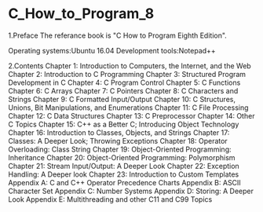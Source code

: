 # C_How_to_Program_8

1.Preface
The referance book is "C How to Program Eighth Edition".

Operating systems:Ubuntu 16.04
Development tools:Notepad++

2.Contents
Chapter 1: Introduction to Computers, the Internet, and the Web
Chapter 2: Introduction to C Programming
Chapter 3: Structured Program Development in C
Chapter 4: C Program Control
Chapter 5: C Functions
Chapter 6: C Arrays
Chapter 7: C Pointers
Chapter 8: C Characters and Strings
Chapter 9: C Formatted Input/Output
Chapter 10: C Structures, Unions, Bit Manipulations, and Enumerations
Chapter 11: C File Processing
Chapter 12: C Data Structures
Chapter 13: C Preprocessor
Chapter 14: Other C Topics
Chapter 15: C++ as a Better C; Introducing Object Technology
Chapter 16: Introduction to Classes, Objects, and Strings
Chapter 17: Classes: A Deeper Look; Throwing Exceptions
Chapter 18: Operator Overloading: Class String
Chapter 19: Object-Oriented Programming: Inheritance
Chapter 20: Object-Oriented Programming: Polymorphism
Chapter 21: Stream Input/Output: A Deeper Look
Chapter 22: Exception Handling: A Deeper look
Chapter 23: Introduction to Custom Templates
Appendix A: C and C++ Operator Precedence Charts
Appendix B: ASCII Character Set
Appendix C: Number Systems
Appendix D: Storing: A Deeper Look
Appendix E: Multithreading and other C11 and C99 Topics
